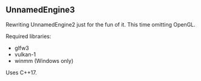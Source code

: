 UnnamedEngine3
---
Rewriting UnnamedEngine2 just for the fun of it. This time omitting OpenGL.

Required libraries:
- glfw3
- vulkan-1
- winmm (Windows only)

Uses C++17.